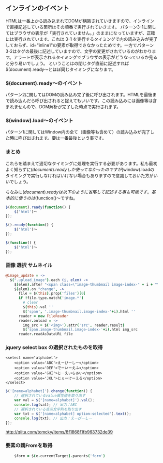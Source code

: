 ## インラインのイベント
HTMLは一番上から読み込まれてDOMが構築されていきますので、インラインで直接記述している箇所はその順番で実行されていきます。
パターン3-1に関してはブラウザの表示が「実行されていません。」のままになっていますが、正確には実行されています。これは 3-1 を実行するタイミングで<body>内の読み込みが完了しておらず、id="inline1"の要素が取得できなかったためです。一方でパターン3-2は<body>タグの最後に記述していますので、文字の変更がされているのがわかります。アラートが表示されるタイミングでブラウザの表示がどうなっているか見ると分り易いでしょう。
ということは<body></body>の閉じタグ直前に記述すれば$(document).ready〜とほぼ同じタイミングになります。

### $(document).ready〜のイベント
パターン2に関してはDOMの読み込み完了後に呼び出されます。HTMLを最後まで読み込んだら呼び出されると捉えてもいいです。この読み込みには画像等は含まれませんので、DOM解析が完了した時点で実行されます。

### $(window).load〜のイベント
パターン1に関してはWindow内の全て（画像等も含めて）の読み込みが完了した時に呼び出されます。要は一番最後という事です。

### まとめ
これらを踏まえて適切なタイミングに処理を実行する必要があります。私も最初よく知らずに$(document).readyしか使ってなかったのですが$(window).loadのタイミングで実行しなければいけない場合もありますので意識しておいた方がいいでしょう。

ちなみに$(document).readyは以下のように省略して記述する事も可能です。基本的に使うのは$(function()〜ですね。

```js
$(document).ready(function() {
    $('html')〜   
});

$().ready(function() {
    $('html')〜
});

$(function() {
    $('html')〜
});
```

### 画像 選択 サムネイル

```coffee
@image_update = ->
  $(".upload_image").each (i, elem) ->
    $(elem).after "<span class=\"image-thumbnail image-index-" + i + "\" ></span>"
    $(elem).on "change", ->
      file = $(this).prop('files')[0]
      if !file.type.match('image.*')
        # clear
        $(this).val ''
        $('span', '.image-thumbnail.image-index-'+i).html ''
      reader = new FileReader
      reader.onload = ->
        img_src = $('<img>').attr('src', reader.result)
        $('span.image-thumbnail.image-index-'+i).html img_src
      reader.readAsDataURL file
```

### jquery select box の選択されたものを取得

```erb
<select name='alphabet'>
    <option value='ABC'>えーびーしー</option>
    <option value='DEF'>でーいーえふ</option>
    <option value='GHI'>じーえいちあい</option>
    <option value='JKL'>じぇーけーえる</option>
</select>
```

```js
$('[name=alphabet]').change(function() {
    // 選択されているvalue属性値を取り出す
    var val = $('[name=alphabet]').val();
    console.log(val); // 出力：ABC
    // 選択されている表示文字列を取り出す
    var txt = $('[name=alphabet] option:selected').text();
    console.log(txt); // 出力：えーびーしー
});
```
http://qiita.com/tomcky/items/8f1868f1fb963732de39

### 要素の親Fromを取得
```coffee
    $form = $(e.currentTarget).parents('form')
```


